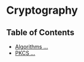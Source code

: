 # Cryptography

## Table of Contents

- [Algorithms ...](./Algorithms/README.md)
- [PKCS ...](./PKCS/README.md)
